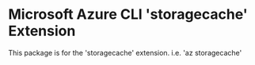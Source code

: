 Microsoft Azure CLI 'storagecache' Extension
==========================================

This package is for the 'storagecache' extension.
i.e. 'az storagecache'
